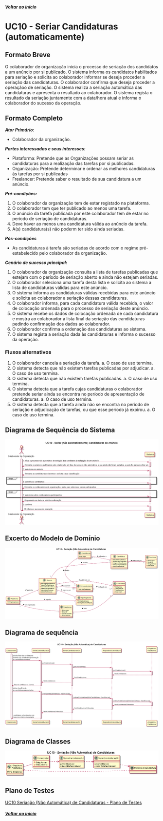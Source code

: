 ##### [Voltar ao início](https://github.com/blestonbandeiraUPSKILL/upskill_java1_labprg_grupo2/tree/main/README.md)

# UC10 - Seriar Candidaturas (automaticamente)


## Formato Breve

O colaborador de organização inicia o processo de seriação dos candidatos a um anúncio por si publicado. O sistema informa os candidatos habilitados para seriação e solicita ao colaborador informar se deseja proceder a seriação das candidaturas. O colaborador confirma que deseja proceder a operaçãoo de seriação. O sistema realiza a seriação automática das candidaturas e apresenta o resultado ao colaborador. O sistema regista o resultado da seriação juntamente com a data/hora atual e informa o colaborador do sucesso da operação.

## Formato Completo

**_Ator Primário:_**

- Colaborador da organização.

**_Partes interessadas e seus interesses:_**

- Plataforma: Pretende que as Organizações possam seriar as candidaturas para a realização das tarefas por si publicadas.
- Organização: Pretende determinar e ordenar as melhores candidaturas às tarefas por si publicadas
- Freelancer: Pretende saber o resultado de sua candidatura a um anúncio.

**_Pré-condições:_**

1.	O colaborador da organização tem de estar registado na plataforma.
2.	O colaborador tem que ter publicado ao menos uma tarefa.
3.	O anúncio da tarefa publicada por este colaborador tem de estar no período de seriação de candidaturas.
4.  Deve haver ao menos uma candidatura válida ao anúncio da tarefa.
5.  A(s) candidatura(s) não poderm ter sido ainda seriadas.

**_Pós-condições_**

- As candidaturas à tarefa são seriadas de acordo com o regime pré-estabelecido pelo colaborador da organização.

**_Cenário de sucesso principal:_**

1.	O colaborador da organização consulta a lista de tarefas publicadas que estejam com o período de seriação aberto e ainda não estejam seriadas.
2.  O colaborador seleciona uma tarefa desta lista e solicita ao sistema a lista de candidaturas válidas para este anúncio.
3.  O sistema informa as candidaturas válidas recebidas para este anúncio e solicita ao colaborador a seriação dessas candidaturas.
4.  O colaborador informa, para cada candidatura válida recebida, o valor de colocação ordenada para o processo de seriação deste anúncio.
5.  O sistema recebe os dados de colocação ordenada de cada candidatura e mostra ao colaborador a lista final da seriação das candidaturas pedindo 
confirmação dos dados ao colaborador.
6.  O colaborador confirma a ordenação das candidaturas ao sistema.
7.  O sistema regista a seriação dada às candidaturas e informa o sucesso da operação. 


### Fluxos alternativos

1.	O colaborador cancela a seriação da tarefa.
    a.	O caso de uso termina.
2.	O sistema detecta que não existem tarefas publicadas por adjudicar.
    a.	O caso de uso termina.
3.	O sistema detecta que não existem tarefas publicadas.
    a.	O caso de uso termina.
4.	O sistema detecta que a tarefa cujas candidaturas o colaborador pretende seriar ainda se encontra no período de apresentação de candidaturas.
    a.	O caso de uso termina.
5.	O sistema detecta que a tarefa ainda não se encontra no período de seriação e adjudicação de tarefas, ou que esse período já expirou.
    a.	O caso de uso termina.


## Diagrama de Sequência do Sistema
![UC10_Seriação_(Não_Automática)_de_Candidaturas_SSD](UC10_Seriação_(Não_Automática)_de_Candidaturas_SSD.png)

## Excerto do Modelo de Domínio
![UC10_Seriação_(Não_Automática)_de_Candidaturas_Modelo_Domin](UC10_Seriação_(Não_Automática)_de_Candidaturas_Modelo_Domin.png)

## Diagrama de sequência <br/>
![UC10_Seriação_(Não_Automática)_Candidaturas_DS](UC10_Seriação_(Não_Automática)_Candidaturas_DS.png)

## Diagrama de Classes <br/>
![UC10_Seriação_(Não_Automática)_Candidaturas_DC](UC10_Seriação_(Não_Automática)_Candidaturas_DC.png)

## Plano de Testes <br/>
[UC10 Seriação (Não Automática) de Candidaturas - Plano de Testes](UC10_Seriação_(Não_Automática)_de_Candidaturas_PlanoTestes.md)

##### [Voltar ao início](https://github.com/blestonbandeiraUPSKILL/upskill_java1_labprg_grupo2/tree/main/README.md)
